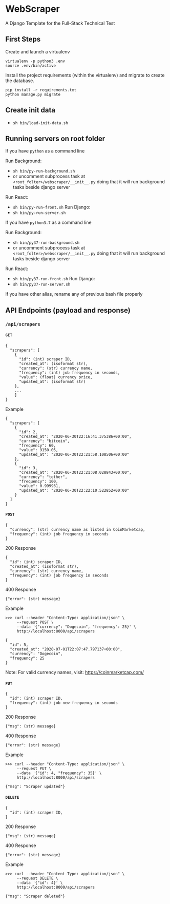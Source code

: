 # WebScraper

A Django Template for the Full-Stack Technical Test

## First Steps
Create and launch a virtualenv
```
virtualenv -p python3 .env
source .env/bin/active
```

Install the project requirements (within the virtualenv) and migrate to create the database.
```
pip install -r requirements.txt
python manage.py migrate
```

## Create init data
* `sh bin/load-init-data.sh`
## Running servers on root folder
If you have `python` as a command line

Run Background:
* `sh bin/py-run-background.sh`
* or uncomment subprocess task at `<root_folter>/webscraper/__init__.py` doing that it will run background tasks beside django server

Run React: 
*  `sh bin/py-run-front.sh`
Run Django:
*  `sh bin/py-run-server.sh`

If you have `python3.7` as a command line

Run Background:
* `sh bin/py37-run-background.sh`
* or uncomment subprocess task at `<root_folter>/webscraper/__init__.py` doing that it will run background tasks beside django server

Run React: 
*  `sh bin/py37-run-front.sh`
Run Django:
*  `sh bin/py37-run-server.sh`

If you have other alias, rename any of previous bash file properly
 
## API Endpoints (payload and response)

### `/api/scrapers`

#### `GET`
```
{
  "scrapers": [
    {
      "id": (int) scraper ID,
      "created_at": (isoformat str),
      "currency": (str) currency name,
      "frequency": (int) job frequency in seconds,
      "value": (float) currency price,
      "updated_at": (isoformat str)
    },
    ...
    ]
}
```
Example
```
{
  "scrapers": [
    {
      "id": 2,
      "created_at": "2020-06-30T22:16:41.375386+00:00",
      "currency": "bitcoin",
      "frequency": 60,
      "value": 9150.05,
      "updated_at": "2020-06-30T22:21:58.108506+00:00"
    },
    {
      "id": 3,
      "created_at": "2020-06-30T22:21:08.028843+00:00",
      "currency": "tether",
      "frequency": 100,
      "value": 0.999931,
      "updated_at": "2020-06-30T22:22:10.522852+00:00"
    }
  ]
}
```

#### `POST`
```
{
  "currency": (str) currency name as listed in CoinMarketcap,
  "frequency": (int) job frequency in seconds
}
```
200 Response
```
{
  "id": (int) scraper ID,
  "created_at": (isoformat str),
  "currency": (str) currency name,
  "frequency": (int) job frequency in seconds
}
```
400 Response
```
{"error": (str) message}
```
Example 
```
>>> curl --header "Content-Type: application/json" \
     --request POST \
     --data '{"currency": "Dogecoin", "frequency": 25}' \
     http://localhost:8000/api/scrapers

{
  "id": 5,
  "created_at": "2020-07-01T22:07:47.797137+00:00",
  "currency": "Dogecoin",
  "frequency": 25
}
```

Note: For valid currency names, visit: https://coinmarketcap.com/

#### `PUT`
```
{
  "id": (int) scraper ID,
  "frequency": (int) job new frequency in seconds
}
```
200 Response
```
{"msg": (str) message}
```
400 Response
```
{"error": (str) message}
```

Example 
```
>>> curl --header "Content-Type: application/json" \
     --request PUT \
     --data '{"id": 4, "frequency": 35}' \
     http://localhost:8000/api/scrapers

{"msg": "Scraper updated"}
```

#### `DELETE`
```
{
  "id": (int) scraper ID,
}
```
200 Response
```
{"msg": (str) message}
```
400 Response
```
{"error": (str) message}
```

Example 
```
>>> curl --header "Content-Type: application/json" \
     --request DELETE \
     --data '{"id": 4}' \
     http://localhost:8000/api/scrapers

{"msg": "Scraper deleted"}
```